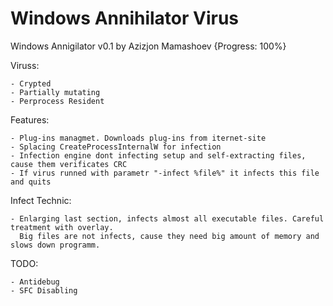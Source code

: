 Windows Annihilator Virus
=========================

Windows Annigilator v0.1 by Azizjon Mamashoev  {Progress: 100%}

 Viruss:
 
 	- Crypted
 	- Partially mutating
 	- Perprocess Resident
 
 
  Features:
 
	- Plug-ins managmet. Downloads plug-ins from iternet-site
 	- Splacing CreateProcessInternalW for infection
 	- Infection engine dont infecting setup and self-extracting files, cause them verificates CRC
 	- If virus runned with parametr "-infect %file%" it infects this file and quits
 
  Infect Technic:
 
 	- Enlarging last section, infects almost all executable files. Careful treatment with overlay.
 	  Big files are not infects, cause they need big amount of memory and slows down programm.
 
  TODO:
 
 	- Antidebug
 	- SFC Disabling
